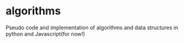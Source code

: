 # algorithms
Pseudo code and implementation of algorithms and data structures in python and Javascript(for now!)
